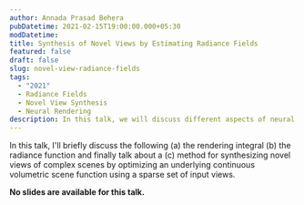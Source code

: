 ```yaml
---
author: Annada Prasad Behera
pubDatetime: 2021-02-15T19:00:00.000+05:30
modDatetime:
title: Synthesis of Novel Views by Estimating Radiance Fields
featured: false
draft: false
slug: novel-view-radiance-fields
tags:
  - "2021"
  - Radiance Fields
  - Novel View Synthesis
  - Neural Rendering
description: In this talk, we will discuss different aspects of neural rendering.
---
```


In this talk, I'll briefly discuss the following (a) the rendering integral (b) the radiance function and finally talk about a (c) method for synthesizing novel views of complex scenes by optimizing an underlying continuous volumetric scene function using a sparse set of input views.

**No slides are available for this talk.**
